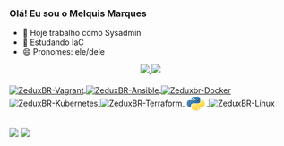 ### Olá! Eu sou o Melquis Marques

- 🔭 Hoje trabalho como Sysadmin
- 🌱 Estudando IaC
- 😄 Pronomes: ele/dele

<div align="center">
  <a href="https://github.com/zeduxbr">
  <img height="150em" src="https://github-readme-stats.vercel.app/api?username=zeduxbr&show_icons=true&theme=dracula&include_all_commits=true&count_private=true"/>
  <img height="150em" src="https://github-readme-stats.vercel.app/api/top-langs/?username=zeduxbr&layout=compact&langs_count=7&theme=dracula"/>
</div>
<div style="display: inline_block"><br>
  <img align="center" alt="ZeduxBR-Vagrant" height="30" width="40" src="https://cdn.jsdelivr.net/gh/devicons/devicon/icons/vagrant/vagrant-original.svg">
  <img align="center" alt="ZeduxBR-Ansible" height="30" width="40" src="https://www.vectorlogo.zone/logos/ansible/ansible-icon.svg">
  <img align="center" alt="Zeduxbr-Docker" height="40" width="50" src="https://cdn.jsdelivr.net/gh/devicons/devicon/icons/docker/docker-plain.svg">
  <img align="center" alt="ZeduxBR-Kubernetes" height="30" width="40" src="https://cdn.jsdelivr.net/gh/devicons/devicon/icons/kubernetes/kubernetes-plain.svg">
  <img align="center" alt="ZeduxBR-Terraform" height="30" width="30" src="https://www.vectorlogo.zone/logos/terraformio/terraformio-icon.svg">
  <img align="center" alt="ZeduxBR-Python" height="30" width="40" src="https://raw.githubusercontent.com/devicons/devicon/master/icons/python/python-original.svg">
  <img align="center" alt="ZeduxBR-Linux" height="30" width="40" src="https://www.vectorlogo.zone/logos/linux/linux-icon.svg">
</div>
    
  ##
 
<div> 
  <a href = "mailto:melquis@gmail.com"><img src="https://img.shields.io/badge/-Gmail-%23333?style=for-the-badge&logo=gmail&logoColor=white" target="_blank"></a>
  <a href="https://www.linkedin.com/in/melquis-marques-79448511" target="_blank"><img src="https://img.shields.io/badge/-LinkedIn-%230077B5?style=for-the-badge&logo=linkedin&logoColor=white" target="_blank"></a> 
</div>
